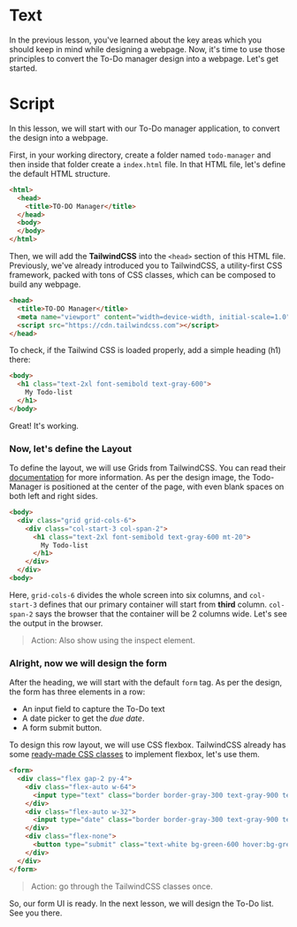 # Text
In the previous lesson, you've learned about the key areas which you should keep in mind while designing a webpage. Now, it's time to use those principles to convert the To-Do manager design into a webpage. Let's get started.

# Script
In this lesson, we will start with our To-Do manager application, to convert the design into a webpage.

First, in your working directory, create a folder named `todo-manager` and then inside that folder create a `index.html` file. In that HTML file, let's define the default HTML structure.
```html
<html>
  <head>
    <title>TO-DO Manager</title>
  </head>
  <body>
  </body>
</html>
```

Then, we will add the **TailwindCSS** into the `<head>` section of this HTML file. Previously, we've already introduced you to TailwindCSS, a utility-first CSS framework, packed with tons of CSS classes, which can be composed to build any webpage.
```html
<head>
  <title>TO-DO Manager</title>
  <meta name="viewport" content="width=device-width, initial-scale=1.0">
  <script src="https://cdn.tailwindcss.com"></script>
</head>
```

To check, if the Tailwind CSS is loaded properly, add a simple heading (h1) there:
```html
<body>
  <h1 class="text-2xl font-semibold text-gray-600">
    My Todo-list
  </h1>
</body>
```
Great! It's working.

### Now, let's define the Layout
To define the layout, we will use Grids from TailwindCSS. You can read their [documentation](https://tailwindcss.com/docs/grid-template-columns) for more information.
As per the design image, the Todo-Manager is positioned at the center of the page, with even blank spaces on both left and right sides.
```html
<body>
  <div class="grid grid-cols-6">
    <div class="col-start-3 col-span-2">
      <h1 class="text-2xl font-semibold text-gray-600 mt-20">
        My Todo-list
      </h1>
    </div>
  </div>
<body>
```
Here, `grid-cols-6` divides the whole screen into six columns, and `col-start-3` defines that our primary container will start from **third** column. `col-span-2` says the browser that the container will be 2 columns wide. Let's see the output in the browser.

> Action: Also show using the inspect element.

### Alright, now we will design the form
After the heading, we will start with the default `form` tag. As per the design, the form has three elements in a row:
- An input field to capture the To-Do text
- A date picker to get the *due date*.
- A form submit button.

To design this row layout, we will use CSS flexbox. TailwindCSS already has some [ready-made CSS classes](https://tailwindcss.com/docs/flex) to implement flexbox, let's use them.
```html
<form>
  <div class="flex gap-2 py-4">
    <div class="flex-auto w-64">
      <input type="text" class="border border-gray-300 text-gray-900 text-sm rounded w-full p-2" placeholder="What's next?" autofocus required>
    </div>
    <div class="flex-auto w-32">
      <input type="date" class="border border-gray-300 text-gray-900 text-sm rounded w-full p-2 leading-4	">
    </div>
    <div class="flex-none">
      <button type="submit" class="text-white bg-green-600 hover:bg-green-700 font-medium rounded text-sm px-5 py-2 mr-2 mb-2">Add</button>
    </div>            
  </div>
</form>
```
> Action: go through the TailwindCSS classes once.

So, our form UI is ready. In the next lesson, we will design the To-Do list. See you there.